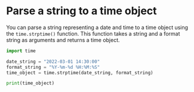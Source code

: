 # Parse a string to a time object

You can parse a string representing a date and time to a time object using the `time.strptime()` function. This function takes a string and a format string as arguments and returns a time object.

```python
import time

date_string = "2022-03-01 14:30:00"
format_string = "%Y-%m-%d %H:%M:%S"
time_object = time.strptime(date_string, format_string)

print(time_object)
```